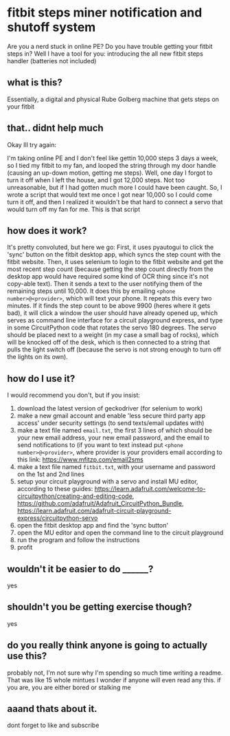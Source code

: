 # fitbit steps miner notification and shutoff system

Are you a nerd stuck in online PE? Do you have trouble getting your fitbit steps in? Well I have a tool for you: introducing the all new fitbit steps handler (batteries not included)

## what is this?

Essentially, a digital and physical Rube Golberg machine that gets steps on your fitbit

## that.. didnt help much

Okay Ill try again:

I'm taking online PE and I don't feel like gettin 10,000 steps 3 days a week, so I tied my fitbit to my fan, and looped the string through my door handle (causing an up-down motion, getting me steps). Well, one day I forgot to turn it off when I left the house, and I got 12,000 steps. Not too unreasonable, but if I had gotten much more I could have been caught. So, I wrote a script that would text me once I got near 10,000 so I could come turn it off, and then I realized it wouldn't be that hard to connect a servo that would turn off my fan for me. This is that script

## how does it work?

It's pretty convoluted, but here we go: First, it uses pyautogui to click the 'sync' button on the fitbit desktop app, which syncs the step count with the fitbit website. Then, it uses selenium to login to the fitbit website and get the most recent step count (because getting the step count directly from the desktop app would have required some kind of OCR thing since it's not copy-able text). Then it sends a text to the user notifying them of the remaining steps until 10,000. It does this by emailing `<phone number>@<provider>`, which will text your phone. It repeats this every two minutes. If it finds the step count to be above 9900 (heres where it gets bad), it will click a window the user should have already opened up, which serves as command line interface for a circuit playground express, and type in some CircuitPython code that rotates the servo 180 degrees. The servo should be placed next to a weight (in my case a small bag of rocks), which will be knocked off of the desk, which is then connected to a string that pulls the light switch off (because the servo is not strong enough to turn off the lights on its own).

## how do I use it?

I would recommend you don't, but if you insist:

1) download the latest version of geckodriver (for selenium to work)
2) make a new gmail account and enable 'less secure third party app access' under security settings (to send texts/email updates with)
3) make a text file named `email.txt`, the first 3 lines of which should be your new email address, your new email password, and the email to send notifications to (if you want to text instead put `<phone number>@<provider>`, where provider is your providers email according to this link: https://www.mfitzp.com/email2sms
4) make a text file named `fitbit.txt`, with your username and password on the 1st and 2nd lines
5) setup your circuit playground with a servo and install MU editor, according to these guides: https://learn.adafruit.com/welcome-to-circuitpython/creating-and-editing-code, https://github.com/adafruit/Adafruit_CircuitPython_Bundle, https://learn.adafruit.com/adafruit-circuit-playground-express/circuitpython-servo
6) open the fitbit desktop app and find the 'sync button'
7) open the MU editor and open the command line to the circuit playground
8) run the program and follow the instructions
9) profit

## wouldn't it be easier to do ______?

yes

## shouldn't you be getting exercise though?

yes

## do you really think anyone is going to actually use this?

probably not, I'm not sure why I'm spending so much time writing a readme. That was like 15 whole mintues
I wonder if anyone will even read any this. if you are, you are either bored or stalking me

## aaand thats about it.
dont forget to like and subscribe
